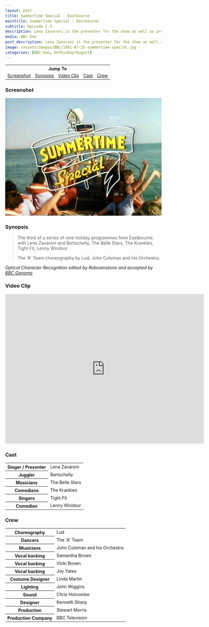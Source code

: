 ```yaml
---
layout: post
title: Summertime Special - Eastbourne
maintitle: Summertime Special - Eastbourne
subtitle: Episode 2.3
description: Lena Zavaroni is the presenter for the show as well as preforming in the show.
media: BBC One
post_description: Lena Zavaroni is the presenter for the show as well as preforming in the show.
image: /assets/images/BBC/1981-07-25-summertime-special.jpg
categories: [BBC-One, OnThisDay7August]
---
```


<table style="text-align: center;">
<tr><th colspan="5">Jump To</th></tr>
<tr>
<td><a href="#screenshot">Screenshot</a></td>
<td><a href="#synopsis">Synopsis</a></td>
<td><a href="#video-clip">Video Clip</a></td>
<td><a href="#cast">Cast</a></td>
<td><a href="#crew">Crew</a></td>
</tr>
</table>

### Screenshot
![Screenshot of Programme ID For Summertime Special](/assets/images/BBC/1981-07-25-summertime-special.jpg)

### Synopsis
> The third of a series of nine holiday programmes from Eastbourne. with Lena Zavaroni and Bartschelly, The Belle Stars, The Krankies, Tight Fit, Lenny Windsor
>
> The 'A' Team choreography by Lud, John Coleman and his Orchestra.

<cite>Optical Character Recognition edited by Robcamstone and accepted by [BBC Genome](https://genome.ch.bbc.co.uk/schedules/bbcone/london/1982-08-07#at-20.30)</cite>

### Video Clip
<div class="responsive-video">
<iframe width="640px" height="480px" src="https://www.youtube.com/embed/tx4gDpuKfBA?start=101&rel=0&amp;showinfo=0" frameborder="0" allowfullscreen></iframe>
</div>

### Cast
<table>
<tr><th>Singer / Presenter</th><td>Lena Zavaroni</td></tr>
<tr><th>Juggler</th><td>Bartschelly</td></tr>
<tr><th>Musicians</th><td>The Belle Stars</td></tr>
<tr><th>Comedians</th><td>The Krankies</td></tr>
<tr><th>Singers</th><td>Tight Fit</td></tr>
<tr><th>Comedian</th><td>Lenny Windsor</td></tr>
</table>

### Crew
<table>
<tr><th>Choreography</th><td>Lud</td></tr>
<tr><th>Dancers</th><td>The 'A' Team</td></tr>
<tr><th>Musicians</th><td>John Coleman and his Orchestra</td></tr>
<tr><th>Vocal backing</th><td>Samantha Brown</td></tr>
<tr><th>Vocal backing</th><td>Vicki Brown</td></tr>
<tr><th>Vocal backing</th><td>Joy Yates</td></tr>
<tr><th>Costume Designer</th><td>Linda Martin</td></tr>
<tr><th>Lighting</th><td>John Wiggins</td></tr>
<tr><th>Sound</th><td>Chris Holcombe</td></tr>
<tr><th>Designer</th><td>Kenneth Sharp</td></tr>
<tr><th>Production</th><td>Stewart Morris</td></tr>
<tr><th>Production Company</th><td>BBC Television</td></tr>
</table>

